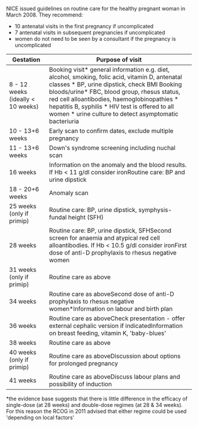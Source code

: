 NICE issued guidelines on routine care for the healthy pregnant woman in March 2008\. They recommend:  
* 10 antenatal visits in the first pregnancy if uncomplicated
* 7 antenatal visits in subsequent pregnancies if uncomplicated
* women do not need to be seen by a consultant if the pregnancy is uncomplicated

  


| **Gestation** | **Purpose of visit** |
| --- | --- |
| 8 \- 12 weeks (ideally \< 10 weeks) | Booking visit* general information e.g. diet, alcohol, smoking, folic acid, vitamin D, antenatal classes * BP, urine dipstick, check BMI  Booking bloods/urine* FBC, blood group, rhesus status, red cell alloantibodies, haemoglobinopathies * hepatitis B, syphilis * HIV test is offered to all women * urine culture to detect asymptomatic bacteriuria |
| 10 \- 13\+6 weeks | Early scan to confirm dates, exclude multiple pregnancy |
| 11 \- 13\+6 weeks | Down's syndrome screening including nuchal scan |
| 16 weeks | Information on the anomaly and the blood results. If Hb \< 11 g/dl consider ironRoutine care: BP and urine dipstick |
| 18 \- 20\+6 weeks | Anomaly scan |
| 25 weeks (only if primip) | Routine care: BP, urine dipstick, symphysis\-fundal height (SFH) |
| 28 weeks | Routine care: BP, urine dipstick, SFHSecond screen for anaemia and atypical red cell alloantibodies. If Hb \< 10\.5 g/dl consider ironFirst dose of anti\-D prophylaxis to rhesus negative women |
| 31 weeks (only if primip) | Routine care as above |
| 34 weeks | Routine care as aboveSecond dose of anti\-D prophylaxis to rhesus negative women\*Information on labour and birth plan |
| 36 weeks | Routine care as aboveCheck presentation \- offer external cephalic version if indicatedInformation on breast feeding, vitamin K, 'baby\-blues' |
| 38 weeks | Routine care as above |
| 40 weeks (only if primip) | Routine care as aboveDiscussion about options for prolonged pregnancy |
| 41 weeks | Routine care as aboveDiscuss labour plans and possibility of induction |

  
\*the evidence base suggests that there is little difference in the efficacy of single\-dose (at 28 weeks) and double\-dose regimes (at 28 \& 34 weeks). For this reason the RCOG in 2011 advised that either regime could be used 'depending on local factors'